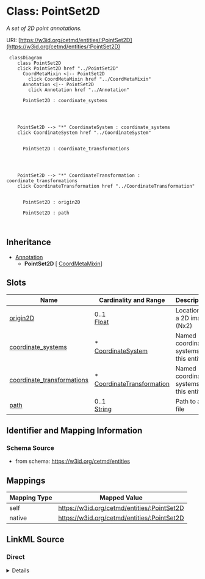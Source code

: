 

# Class: PointSet2D


_A set of 2D point annotations._





URI: [https://w3id.org/cetmd/entities/:PointSet2D](https://w3id.org/cetmd/entities/:PointSet2D)






```mermaid
 classDiagram
    class PointSet2D
    click PointSet2D href "../PointSet2D"
      CoordMetaMixin <|-- PointSet2D
        click CoordMetaMixin href "../CoordMetaMixin"
      Annotation <|-- PointSet2D
        click Annotation href "../Annotation"
      
      PointSet2D : coordinate_systems
        
          
    
    
    PointSet2D --> "*" CoordinateSystem : coordinate_systems
    click CoordinateSystem href "../CoordinateSystem"

        
      PointSet2D : coordinate_transformations
        
          
    
    
    PointSet2D --> "*" CoordinateTransformation : coordinate_transformations
    click CoordinateTransformation href "../CoordinateTransformation"

        
      PointSet2D : origin2D
        
      PointSet2D : path
        
      
```





## Inheritance
* [Annotation](Annotation.md)
    * **PointSet2D** [ [CoordMetaMixin](CoordMetaMixin.md)]



## Slots

| Name | Cardinality and Range | Description | Inheritance |
| ---  | --- | --- | --- |
| [origin2D](origin2D.md) | 0..1 <br/> [Float](Float.md) | Location on a 2D image (Nx2) | direct |
| [coordinate_systems](coordinate_systems.md) | * <br/> [CoordinateSystem](CoordinateSystem.md) | Named coordinate systems for this entity | [CoordMetaMixin](CoordMetaMixin.md) |
| [coordinate_transformations](coordinate_transformations.md) | * <br/> [CoordinateTransformation](CoordinateTransformation.md) | Named coordinate systems for this entity | [CoordMetaMixin](CoordMetaMixin.md) |
| [path](path.md) | 0..1 <br/> [String](String.md) | Path to a file | [Annotation](Annotation.md) |









## Identifier and Mapping Information







### Schema Source


* from schema: https://w3id.org/cetmd/entities




## Mappings

| Mapping Type | Mapped Value |
| ---  | ---  |
| self | https://w3id.org/cetmd/entities/:PointSet2D |
| native | https://w3id.org/cetmd/entities/:PointSet2D |







## LinkML Source

<!-- TODO: investigate https://stackoverflow.com/questions/37606292/how-to-create-tabbed-code-blocks-in-mkdocs-or-sphinx -->

### Direct

<details>
```yaml
name: PointSet2D
description: A set of 2D point annotations.
from_schema: https://w3id.org/cetmd/entities
is_a: Annotation
mixins:
- CoordMetaMixin
slots:
- origin2D

```
</details>

### Induced

<details>
```yaml
name: PointSet2D
description: A set of 2D point annotations.
from_schema: https://w3id.org/cetmd/entities
is_a: Annotation
mixins:
- CoordMetaMixin
attributes:
  origin2D:
    name: origin2D
    description: Location on a 2D image (Nx2).
    from_schema: https://w3id.org/cetmd/entities
    rank: 1000
    array:
      exact_number_dimensions: 2
      dimensions:
      - alias: N
        minimum_cardinality: 1
      - alias: xy
        exact_cardinality: 2
    alias: origin2D
    owner: PointSet2D
    domain_of:
    - PointSet2D
    - PointVectorSet2D
    - PointMatrixSet2D
    range: float
  coordinate_systems:
    name: coordinate_systems
    description: Named coordinate systems for this entity
    from_schema: https://w3id.org/cetmd/entities
    rank: 1000
    alias: coordinate_systems
    owner: PointSet2D
    domain_of:
    - Image2D
    - Image3D
    - CoordMetaMixin
    range: CoordinateSystem
    multivalued: true
  coordinate_transformations:
    name: coordinate_transformations
    description: Named coordinate systems for this entity
    from_schema: https://w3id.org/cetmd/entities
    rank: 1000
    alias: coordinate_transformations
    owner: PointSet2D
    domain_of:
    - Image2D
    - Image3D
    - CoordMetaMixin
    range: CoordinateTransformation
    multivalued: true
  path:
    name: path
    description: Path to a file.
    from_schema: https://w3id.org/cetmd/entities
    rank: 1000
    alias: path
    owner: PointSet2D
    domain_of:
    - GainFile
    - DefectFile
    - MovieFrame
    - MovieStack
    - ProjectionImage
    - TiltSeries
    - Tomogram
    - ParticleMap
    - Annotation
    range: string

```
</details>